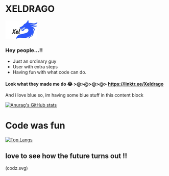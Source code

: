 # XELDRAGO 
<img src="logo.jpg" alt="logo" height="auto" width="100">

### Hey people...!!

- Just an ordinary guy
- User with extra steps
- Having fun with what code can do.

#### Look what they made me do :joy: >@>@>@>@> https://linktr.ee/Xeldrago 

  And i love blue so, im having some blue stuff in this content block
  
[![Anurag's GitHub stats](https://github-readme-stats.vercel.app/api?username=xeldrago&theme=algolia&show_icons=true)](https://github.com/anuraghazra/github-readme-stats)
# Code was fun 
[![Top Langs](https://github-readme-stats.vercel.app/api/top-langs/?username=xeldrago&layout=compact)](https://github.com/anuraghazra/github-readme-stats)
 

## love to see how the future turns out !!
(codz.svg)


